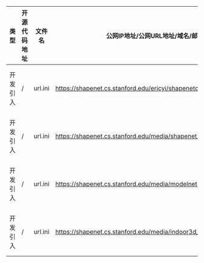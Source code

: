 | 类型     | 开源代码地址                                                       | 文件名                                          | 公网IP地址/公网URL地址/域名/邮箱地址 | 用途说明 |
|--------|--------------------------------------------------------------|----------------------------------------------|------------------------|----|
| 开发引入 | / | url.ini | https://shapenet.cs.stanford.edu/ericyi/shapenetcore_partanno_v0.zip | 下载数据集 |
| 开发引入 | / | url.ini | https://shapenet.cs.stanford.edu/media/shapenet_part_seg_hdf5_data.zip | 下载数据集 |
| 开发引入 | / | url.ini | https://shapenet.cs.stanford.edu/media/modelnet40_ply_hdf5_2048.zip | 下载数据集 |
| 开发引入 | / | url.ini | https://shapenet.cs.stanford.edu/media/indoor3d_sem_seg_hdf5_data.zip | 下载数据集 |
